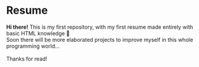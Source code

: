 <h1>Resume</h1>
<p> 
  <strong>Hi there!</strong>
  This is my first repository, with my first resume made entirely with basic HTML knowledge 🙂<br>
  Soon there will be more elaborated projects to improve myself in this whole programming world...<br><br>
  Thanks for read! 
</p>

